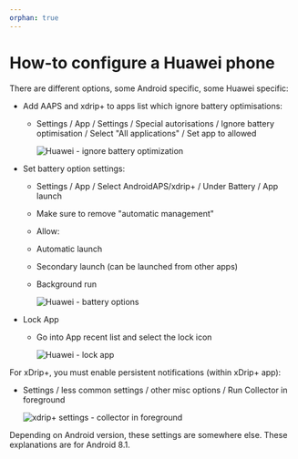 ```yaml
---
orphan: true
---
```


# How-to configure a Huawei phone

There are different options, some Android specific, some Huawei specific:

* Add AAPS and xdrip+ to apps list which ignore battery optimisations:
  * Settings / App / Settings / Special autorisations / Ignore battery optimisation / Select "All applications" / Set app to allowed
  
    ![Huawei - ignore battery optimization](../images/Huawei_BatteryOptimization.png)


* Set battery option settings:
  * Settings / App / Select AndroidAPS/xdrip+ / Under Battery / App launch
   * Make sure to remove "automatic management"
    * Allow:
     * Automatic launch
     * Secondary launch (can be launched from other apps)
     * Background run
          
       ![Huawei - battery options](../images/Huawei_BatteryOptions.png)
  
* Lock App
  * Go into App recent list and select the lock icon
  
    ![Huawei - lock app](../images/Huawei_LockApp.png)
  
  

For xDrip+, you must enable persistent notifications (within xDrip+ app):
* Settings / less common settings / other misc options / Run Collector in foreground

   ![xdrip+ settings - collector in foreground](../images/xdrip_collector_foreground.png)


Depending on Android version, these settings are somewhere else. These explanations are for Android 8.1.
